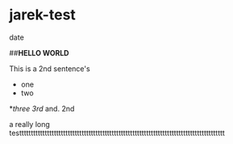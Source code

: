 # jarek-test

   date

##**HELLO WORLD**




This is a 2nd sentence's 

* one
* two 







**three 3rd* and.  2nd

a really long testtttttttttttttttttttttttttttttttttttttttttttttttttttttttttttttttttttttttttttttttttttttttt
